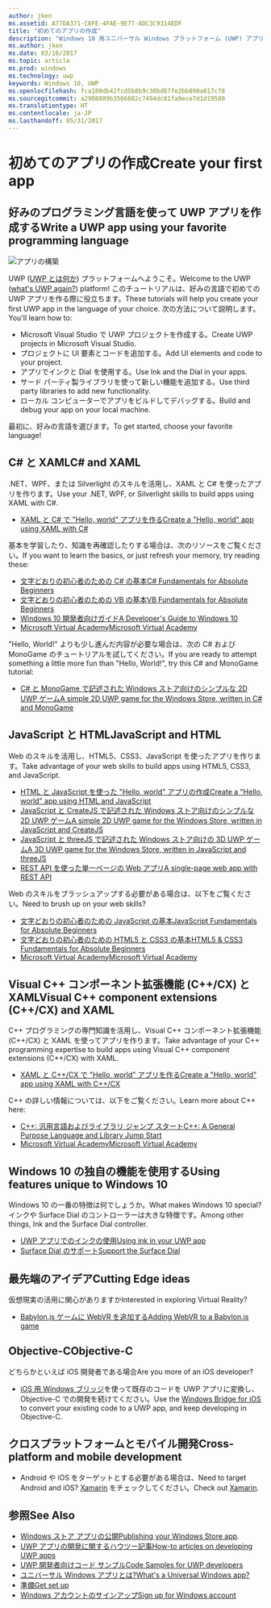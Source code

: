 ```yaml
---
author: jken
ms.assetid: A77DA371-C0FE-4FAE-9E77-ADC3C9314EDF
title: "初めてのアプリの作成"
description: "Windows 10 用ユニバーサル Windows プラットフォーム (UWP) アプリの作成は、思っているよりも簡単です。"
ms.author: jken
ms.date: 03/16/2017
ms.topic: article
ms.prod: windows
ms.technology: uwp
keywords: Windows 10, UWP
ms.openlocfilehash: fca180db42fcd5b8b9c30bd67fe2bb890a817c78
ms.sourcegitcommit: a2908889b3566882c7494dc81fa9ece7d1d19580
ms.translationtype: HT
ms.contentlocale: ja-JP
ms.lasthandoff: 05/31/2017
---
```

# <a name="create-your-first-app"></a><span data-ttu-id="63331-104">初めてのアプリの作成</span><span class="sxs-lookup"><span data-stu-id="63331-104">Create your first app</span></span>

## <a name="write-a-uwp-app-using-your-favorite-programming-language"></a><span data-ttu-id="63331-105">好みのプログラミング言語を使って UWP アプリを作成する</span><span class="sxs-lookup"><span data-stu-id="63331-105">Write a UWP app using your favorite programming language</span></span>

![アプリの構築](images/build-your-app.png)

<span data-ttu-id="63331-107">UWP ([UWP とは何か](whats-a-uwp.md)) プラットフォームへようこそ。</span><span class="sxs-lookup"><span data-stu-id="63331-107">Welcome to the UWP ([what's UWP again?](whats-a-uwp.md)) platform!</span></span> <span data-ttu-id="63331-108">このチュートリアルは、好みの言語で初めての UWP アプリを作る際に役立ちます。</span><span class="sxs-lookup"><span data-stu-id="63331-108">These tutorials will help you create your first UWP app in the language of your choice.</span></span> <span data-ttu-id="63331-109">次の方法について説明します。</span><span class="sxs-lookup"><span data-stu-id="63331-109">You'll learn how to:</span></span>

-   <span data-ttu-id="63331-110">Microsoft Visual Studio で UWP プロジェクトを作成する。</span><span class="sxs-lookup"><span data-stu-id="63331-110">Create UWP projects in Microsoft Visual Studio.</span></span>
-   <span data-ttu-id="63331-111">プロジェクトに UI 要素とコードを追加する。</span><span class="sxs-lookup"><span data-stu-id="63331-111">Add UI elements and code to your project.</span></span>
-   <span data-ttu-id="63331-112">アプリでインクと Dial を使用する。</span><span class="sxs-lookup"><span data-stu-id="63331-112">Use Ink and the Dial in your apps.</span></span>
-   <span data-ttu-id="63331-113">サード パーティ製ライブラリを使って新しい機能を追加する。</span><span class="sxs-lookup"><span data-stu-id="63331-113">Use third party libraries to add new functionality.</span></span>
-   <span data-ttu-id="63331-114">ローカル コンピューターでアプリをビルドしてデバッグする。</span><span class="sxs-lookup"><span data-stu-id="63331-114">Build and debug your app on your local machine.</span></span>

<span data-ttu-id="63331-115">最初に、好みの言語を選びます。</span><span class="sxs-lookup"><span data-stu-id="63331-115">To get started, choose your favorite language!</span></span>

## <a name="c-and-xaml"></a><span data-ttu-id="63331-116">C# と XAML</span><span class="sxs-lookup"><span data-stu-id="63331-116">C# and XAML</span></span>

<span data-ttu-id="63331-117">.NET、WPF、または Silverlight のスキルを活用し、XAML と C# を使ったアプリを作ります。</span><span class="sxs-lookup"><span data-stu-id="63331-117">Use your .NET, WPF, or Silverlight skills to build apps using XAML with C#.</span></span>

* [<span data-ttu-id="63331-118">XAML と C# で "Hello, world" アプリを作る</span><span class="sxs-lookup"><span data-stu-id="63331-118">Create a "Hello, world" app using XAML with C#</span></span>](create-a-hello-world-app-xaml-universal.md)

<span data-ttu-id="63331-119">基本を学習したり、知識を再確認したりする場合は、次のリソースをご覧ください。</span><span class="sxs-lookup"><span data-stu-id="63331-119">If you want to learn the basics, or just refresh your memory, try reading these:</span></span>

* [<span data-ttu-id="63331-120">文字どおりの初心者のための C# の基本</span><span class="sxs-lookup"><span data-stu-id="63331-120">C# Fundamentals for Absolute Beginners</span></span>](https://go.microsoft.com/fwlink/?linkid=850801)
* [<span data-ttu-id="63331-121">文字どおりの初心者のための VB の基本</span><span class="sxs-lookup"><span data-stu-id="63331-121">VB Fundamentals for Absolute Beginners</span></span>](https://go.microsoft.com/fwlink/?linkid=850802)
* [<span data-ttu-id="63331-122">Windows 10 開発者向けガイド</span><span class="sxs-lookup"><span data-stu-id="63331-122">A Developer's Guide to Windows 10</span></span>](https://go.microsoft.com/fwlink/?linkid=850804)
* [<span data-ttu-id="63331-123">Microsoft Virtual Academy</span><span class="sxs-lookup"><span data-stu-id="63331-123">Microsoft Virtual Academy</span></span>](http://www.microsoftvirtualacademy.com/)

<span data-ttu-id="63331-124">"Hello, World!" よりも少し進んだ内容が必要な場合は、次の C# および MonoGame のチュートリアルを試してください。</span><span class="sxs-lookup"><span data-stu-id="63331-124">If you are ready to attempt something a little more fun than "Hello, World!", try this C# and MonoGame tutorial:</span></span>

* [<span data-ttu-id="63331-125">C# と MonoGame で記述された Windows ストア向けのシンプルな 2D UWP ゲーム</span><span class="sxs-lookup"><span data-stu-id="63331-125">A simple 2D UWP game for the Windows Store, written in C# and MonoGame</span></span>](get-started-tutorial-game-mg2d.md)

## <a name="javascript-and-html"></a><span data-ttu-id="63331-126">JavaScript と HTML</span><span class="sxs-lookup"><span data-stu-id="63331-126">JavaScript and HTML</span></span>

<span data-ttu-id="63331-127">Web のスキルを活用し、HTML5、CSS3、JavaScript を使ったアプリを作ります。</span><span class="sxs-lookup"><span data-stu-id="63331-127">Take advantage of your web skills to build apps using HTML5, CSS3, and JavaScript.</span></span>

* [<span data-ttu-id="63331-128">HTML と JavaScript を使った "Hello, world" アプリの作成</span><span class="sxs-lookup"><span data-stu-id="63331-128">Create a "Hello, world" app using HTML and JavaScript</span></span>](create-a-hello-world-app-js-uwp.md)
* [<span data-ttu-id="63331-129">JavaScript と CreateJS で記述された Windows ストア向けのシンプルな 2D UWP ゲーム</span><span class="sxs-lookup"><span data-stu-id="63331-129">A simple 2D UWP game for the Windows Store, written in JavaScript and CreateJS</span></span>](get-started-tutorial-game-js2d.md)
* [<span data-ttu-id="63331-130">JavaScript と threeJS で記述された Windows ストア向けの 3D UWP ゲーム</span><span class="sxs-lookup"><span data-stu-id="63331-130">A 3D UWP game for the Windows Store, written in JavaScript and threeJS</span></span>](get-started-tutorial-game-js3d.md)
* [<span data-ttu-id="63331-131">REST API を使った単一ページの Web アプリ</span><span class="sxs-lookup"><span data-stu-id="63331-131">A single-page web app with REST API</span></span>](get-started-tutorial-fullstack-web-app.md)

<span data-ttu-id="63331-132">Web のスキルをブラッシュアップする必要がある場合は、以下をご覧ください。</span><span class="sxs-lookup"><span data-stu-id="63331-132">Need to brush up on your web skills?</span></span>

* [<span data-ttu-id="63331-133">文字どおりの初心者のための JavaScript の基本</span><span class="sxs-lookup"><span data-stu-id="63331-133">JavaScript Fundamentals for Absolute Beginners</span></span>](http://www.microsoftvirtualacademy.com/training-courses/javascript-fundamentals-for-absolute-beginners)
* [<span data-ttu-id="63331-134">文字どおりの初心者のための HTML5 と CSS3 の基本</span><span class="sxs-lookup"><span data-stu-id="63331-134">HTML5 & CSS3 Fundamentals for Absolute Beginners</span></span>](http://www.microsoftvirtualacademy.com/training-courses/html5-css3-fundamentals-development-for-absolute-beginners)
* [<span data-ttu-id="63331-135">Microsoft Virtual Academy</span><span class="sxs-lookup"><span data-stu-id="63331-135">Microsoft Virtual Academy</span></span>](http://go.microsoft.com/fwlink/p/?LinkID=389916)

## <a name="visual-c-component-extensions-ccx-and-xaml"></a><span data-ttu-id="63331-136">Visual C++ コンポーネント拡張機能 (C++/CX) と XAML</span><span class="sxs-lookup"><span data-stu-id="63331-136">Visual C++ component extensions (C++/CX) and XAML</span></span>

<span data-ttu-id="63331-137">C++ プログラミングの専門知識を活用し、Visual C++ コンポーネント拡張機能 (C++/CX) と XAML を使ってアプリを作ります。</span><span class="sxs-lookup"><span data-stu-id="63331-137">Take advantage of your C++ programming expertise to build apps using Visual C++ component extensions (C++/CX) with XAML.</span></span>

* [<span data-ttu-id="63331-138">XAML と C++/CX で "Hello, world" アプリを作る</span><span class="sxs-lookup"><span data-stu-id="63331-138">Create a "Hello, world" app using XAML with C++/CX</span></span>](create-a-basic-windows-10-app-in-cpp.md)

<span data-ttu-id="63331-139">C++ の詳しい情報については、以下をご覧ください。</span><span class="sxs-lookup"><span data-stu-id="63331-139">Learn more about C++ here:</span></span>

* [<span data-ttu-id="63331-140">C++: 汎用言語およびライブラリ ジャンプ スタート</span><span class="sxs-lookup"><span data-stu-id="63331-140">C++: A General Purpose Language and Library Jump Start</span></span>](http://www.microsoftvirtualacademy.com/training-courses/c-a-general-purpose-language-and-library-jump-start)
* [<span data-ttu-id="63331-141">Microsoft Virtual Academy</span><span class="sxs-lookup"><span data-stu-id="63331-141">Microsoft Virtual Academy</span></span>](http://go.microsoft.com/fwlink/p/?LinkID=389916)

## <a name="using-features-unique-to-windows-10"></a><span data-ttu-id="63331-142">Windows 10 の独自の機能を使用する</span><span class="sxs-lookup"><span data-stu-id="63331-142">Using features unique to Windows 10</span></span>

<span data-ttu-id="63331-143">Windows 10 の一番の特徴は何でしょうか。</span><span class="sxs-lookup"><span data-stu-id="63331-143">What makes Windows 10 special?</span></span> <span data-ttu-id="63331-144">インクや Surface Dial のコントローラーは大きな特徴です。</span><span class="sxs-lookup"><span data-stu-id="63331-144">Among other things, Ink and the Surface Dial controller.</span></span>

* [<span data-ttu-id="63331-145">UWP アプリでのインクの使用</span><span class="sxs-lookup"><span data-stu-id="63331-145">Using ink in your UWP app</span></span>](ink-walkthrough.md)
* [<span data-ttu-id="63331-146">Surface Dial のサポート</span><span class="sxs-lookup"><span data-stu-id="63331-146">Support the Surface Dial</span></span>](radialcontroller-walkthrough.md)

## <a name="cutting-edge-ideas"></a><span data-ttu-id="63331-147">最先端のアイデア</span><span class="sxs-lookup"><span data-stu-id="63331-147">Cutting Edge ideas</span></span>

<span data-ttu-id="63331-148">仮想現実の活用に関心がありますか</span><span class="sxs-lookup"><span data-stu-id="63331-148">Interested in exploring Virtual Reality?</span></span>

* [<span data-ttu-id="63331-149">Babylon.js ゲームに WebVR を追加する</span><span class="sxs-lookup"><span data-stu-id="63331-149">Adding WebVR to a Babylon.js game</span></span>](adding-webvr-to-a-babylonjs-game.md)

## <a name="objective-c"></a><span data-ttu-id="63331-150">Objective-C</span><span class="sxs-lookup"><span data-stu-id="63331-150">Objective-C</span></span>

<span data-ttu-id="63331-151">どちらかといえば iOS 開発者である場合</span><span class="sxs-lookup"><span data-stu-id="63331-151">Are you more of an iOS developer?</span></span> 

* <span data-ttu-id="63331-152">[iOS 用 Windows ブリッジ](https://developer.microsoft.com/windows/bridges/ios)を使って既存のコードを UWP アプリに変換し、Objective-C での開発を続けてください。</span><span class="sxs-lookup"><span data-stu-id="63331-152">Use the [Windows Bridge for iOS](https://developer.microsoft.com/windows/bridges/ios) to convert your existing code to a UWP app, and keep developing in Objective-C.</span></span>


## <a name="cross-platform-and-mobile-development"></a><span data-ttu-id="63331-153">クロスプラットフォームとモバイル開発</span><span class="sxs-lookup"><span data-stu-id="63331-153">Cross-platform and mobile development</span></span>

* <span data-ttu-id="63331-154">Android や iOS をターゲットとする必要がある場合は、</span><span class="sxs-lookup"><span data-stu-id="63331-154">Need to target Android and iOS?</span></span> <span data-ttu-id="63331-155">[Xamarin](https://www.xamarin.com) をチェックしてください。</span><span class="sxs-lookup"><span data-stu-id="63331-155">Check out [Xamarin](https://www.xamarin.com).</span></span>

## <a name="see-also"></a><span data-ttu-id="63331-156">参照</span><span class="sxs-lookup"><span data-stu-id="63331-156">See Also</span></span>

* <span data-ttu-id="63331-157">[Windows ストア アプリの公開](https://developer.microsoft.com/store/publish-apps)</span><span class="sxs-lookup"><span data-stu-id="63331-157">[Publishing your Windows Store app](https://developer.microsoft.com/store/publish-apps).</span></span>
* [<span data-ttu-id="63331-158">UWP アプリの開発に関するハウツー記事</span><span class="sxs-lookup"><span data-stu-id="63331-158">How-to articles on developing UWP apps</span></span>](https://developer.microsoft.com/windows/apps/develop)
* [<span data-ttu-id="63331-159">UWP 開発者向けコード サンプル</span><span class="sxs-lookup"><span data-stu-id="63331-159">Code Samples for UWP developers</span></span>](https://developer.microsoft.com/windows/samples)
* [<span data-ttu-id="63331-160">ユニバーサル Windows アプリとは?</span><span class="sxs-lookup"><span data-stu-id="63331-160">What's a Universal Windows app?</span></span>](whats-a-uwp.md)
* [<span data-ttu-id="63331-161">準備</span><span class="sxs-lookup"><span data-stu-id="63331-161">Get set up</span></span>](get-set-up.md)
* [<span data-ttu-id="63331-162">Windows アカウントのサインアップ</span><span class="sxs-lookup"><span data-stu-id="63331-162">Sign up for Windows account</span></span>](sign-up.md)

